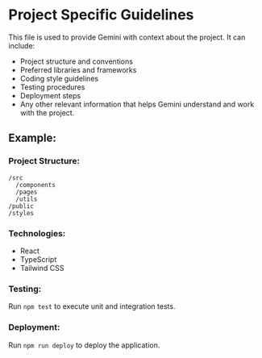 # Project Specific Guidelines

This file is used to provide Gemini with context about the project. It can include:

- Project structure and conventions
- Preferred libraries and frameworks
- Coding style guidelines
- Testing procedures
- Deployment steps
- Any other relevant information that helps Gemini understand and work with the project.

## Example:

### Project Structure:

```
/src
  /components
  /pages
  /utils
/public
/styles
```

### Technologies:

- React
- TypeScript
- Tailwind CSS

### Testing:

Run `npm test` to execute unit and integration tests.

### Deployment:

Run `npm run deploy` to deploy the application.
